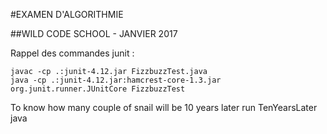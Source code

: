#EXAMEN D'ALGORITHMIE

##WILD CODE SCHOOL - JANVIER 2017


Rappel des commandes junit :

    javac -cp .:junit-4.12.jar FizzbuzzTest.java
    java -cp .:junit-4.12.jar:hamcrest-core-1.3.jar org.junit.runner.JUnitCore FizzbuzzTest

To know how many couple of snail will be 10 years later run TenYearsLater java
